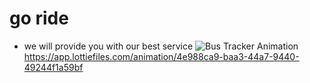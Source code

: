 # go ride
- we will provide you with our best service
  ![Bus Tracker Animation](assets/animation.gif)
https://app.lottiefiles.com/animation/4e988ca9-baa3-44a7-9440-49244f1a59bf
